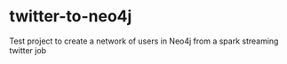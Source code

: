# twitter-to-neo4j
Test project to create a network of users in Neo4j from a spark streaming twitter job
